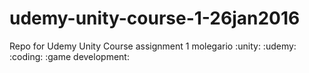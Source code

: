 # udemy-unity-course-1-26jan2016
Repo for Udemy Unity Course assignment 1
molegario :unity: :udemy: :coding: :game development:
